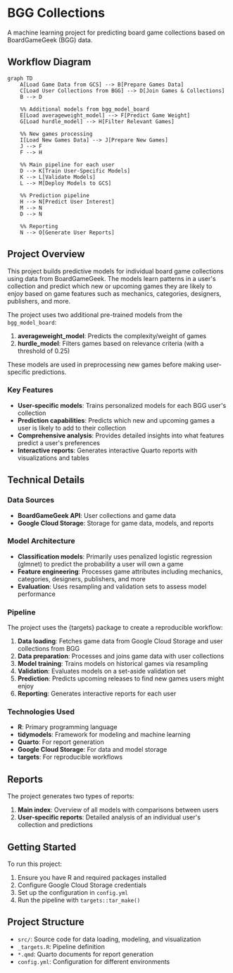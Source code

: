 # BGG Collections

A machine learning project for predicting board game collections based on BoardGameGeek (BGG) data.

## Workflow Diagram

```mermaid
graph TD
    A[Load Game Data from GCS] --> B[Prepare Games Data]
    C[Load User Collections from BGG] --> D[Join Games & Collections]
    B --> D
    
    %% Additional models from bgg_model_board
    E[Load averageweight_model] --> F[Predict Game Weight]
    G[Load hurdle_model] --> H[Filter Relevant Games]
    
    %% New games processing
    I[Load New Games Data] --> J[Prepare New Games]
    J --> F
    F --> H
    
    %% Main pipeline for each user
    D --> K[Train User-Specific Models]
    K --> L[Validate Models]
    L --> M[Deploy Models to GCS]
    
    %% Prediction pipeline
    H --> N[Predict User Interest]
    M --> N
    D --> N
    
    %% Reporting
    N --> O[Generate User Reports]
```

## Project Overview

This project builds predictive models for individual board game collections using data from BoardGameGeek. The models learn patterns in a user's collection and predict which new or upcoming games they are likely to enjoy based on game features such as mechanics, categories, designers, publishers, and more.

The project uses two additional pre-trained models from the `bgg_model_board`:
1. **averageweight_model**: Predicts the complexity/weight of games
2. **hurdle_model**: Filters games based on relevance criteria (with a threshold of 0.25)

These models are used in preprocessing new games before making user-specific predictions.

### Key Features

- **User-specific models**: Trains personalized models for each BGG user's collection
- **Prediction capabilities**: Predicts which new and upcoming games a user is likely to add to their collection
- **Comprehensive analysis**: Provides detailed insights into what features predict a user's preferences
- **Interactive reports**: Generates interactive Quarto reports with visualizations and tables

## Technical Details

### Data Sources

- **BoardGameGeek API**: User collections and game data
- **Google Cloud Storage**: Storage for game data, models, and reports

### Model Architecture

- **Classification models**: Primarily uses penalized logistic regression (glmnet) to predict the probability a user will own a game
- **Feature engineering**: Processes game attributes including mechanics, categories, designers, publishers, and more
- **Evaluation**: Uses resampling and validation sets to assess model performance

### Pipeline

The project uses the {targets} package to create a reproducible workflow:

1. **Data loading**: Fetches game data from Google Cloud Storage and user collections from BGG
2. **Data preparation**: Processes and joins game data with user collections
3. **Model training**: Trains models on historical games via resampling
4. **Validation**: Evaluates models on a set-aside validation set
5. **Prediction**: Predicts upcoming releases to find new games users might enjoy
6. **Reporting**: Generates interactive reports for each user

### Technologies Used

- **R**: Primary programming language
- **tidymodels**: Framework for modeling and machine learning
- **Quarto**: For report generation
- **Google Cloud Storage**: For data and model storage
- **targets**: For reproducible workflows

## Reports

The project generates two types of reports:

1. **Main index**: Overview of all models with comparisons between users
2. **User-specific reports**: Detailed analysis of an individual user's collection and predictions

## Getting Started

To run this project:

1. Ensure you have R and required packages installed
2. Configure Google Cloud Storage credentials
3. Set up the configuration in `config.yml`
4. Run the pipeline with `targets::tar_make()`

## Project Structure

- `src/`: Source code for data loading, modeling, and visualization
- `_targets.R`: Pipeline definition
- `*.qmd`: Quarto documents for report generation
- `config.yml`: Configuration for different environments
